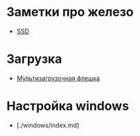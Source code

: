# Заметки про железо
* [SSD](./ssd/index.md)
# Загрузка
* [Мультизагрузочная флешка](./multiboot/index.md)
# Настройка windows
* [./windows/index.md]
